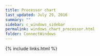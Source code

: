 ```yaml
---
title: Processor chart
last_updated: July 29, 2016
summary: ""
sidebar: c_windows_sidebar
permalink: windows_chart_processor.html
folder: ConnectWindows
---
```





{% include links.html %}
